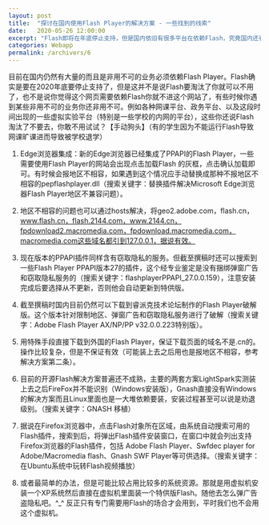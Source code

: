 ```yaml
---
layout: post
title:  "探讨在国内使用Flash Player的解决方案 - 一些找到的线索"
date:   2020-05-26 12:00:00
excerpt: "Flash即将在年底停止支持，但是国内依旧有很多平台在依赖Flash，究竟国内还有多少平台还在依赖Flash？目前在国内仍然有大量的而且是非用不可的业务必须依赖Flash Player。Flash确实是要在2020年底要停止支持了，但是这并不是说Flash要淘汰了你就可以不用了，也不是说你觉得这个网页需要依赖Flash你就不进这个网站了，有些时候你遇到某些非用不可的业务你还非用不可。例如各种网课平台、政务平台、以及这段时间出现的一些虚拟实验平台（特别是一些学校的内网的平台），这些你还说Flash淘汰了不要去，你敢不用试试？【手动狗头】（有的学生因为不能运行Flash导致网课旷课进而导致被学校退学）"
categories: Webapp
permalink: /archivers/6
---
```


目前在国内仍然有大量的而且是非用不可的业务必须依赖Flash Player。Flash确实是要在2020年底要停止支持了，但是这并不是说Flash要淘汰了你就可以不用了，也不是说你觉得这个网页需要依赖Flash你就不进这个网站了，有些时候你遇到某些非用不可的业务你还非用不可。例如各种网课平台、政务平台、以及这段时间出现的一些虚拟实验平台（特别是一些学校的内网的平台），这些你还说Flash淘汰了不要去，你敢不用试试？【手动狗头】（有的学生因为不能运行Flash导致网课旷课进而导致被学校退学）

1. Edge浏览器集成：新的Edge浏览器已经集成了PPAPI的Flash Player，一些需要使用Flash Player的网站会出现点击加载Flash 的灰框，点击确认加载即可。有时候会报地区不相容，如果遇到这个情况应手动替换成那种不报地区不相容的pepflashplayer.dll（搜索关键字：替换插件解决Microsoft Edge浏览器Flash Player地区不兼容问题）。

2. 地区不相容的问题也可以通过hosts解决，将geo2.adobe.com，flash.cn，www.flash.cn，flash.2144.com，www.2144.cn，fpdownload2.macromedia.com，fpdownload.macromedia.com，macromedia.com这些域名都引到127.0.0.1，据说有效。

3. 现在版本的PPAPI插件同样含有窃取隐私的服务。但截至撰稿时还可以搜索到一些Flash Player PPAPI版本27的插件，这个经专业鉴定是没有捆绑弹窗广告和窃取隐私服务的（搜索关键字：flashplayerPPAPI_27.0.0.159），注意安装完成后要选择从不更新，否则他会自动更新到特供版。

4. 截至撰稿时国内目前仍然可以下载到睿派克技术论坛制作的Flash Player破解版。这个版本针对限制地区、弹窗广告和窃取隐私服务进行了破解（搜索关键字：Adobe Flash Player AX/NP/PP v32.0.0.223特别版）。

5. 用特殊手段直接下载到外国的Flash Player，保证下载页面的域名不是.cn的。操作比较复杂，但是不保证有效（可能装上去之后用也是报地区不相容，参考解决方案第二条）。

6. 目前的开源Flash解决方案普遍还不成熟，主要的两套方案LightSpark实测装上去之后FireFox并不能识别（Windows安装版），Gnash直接没有Windows的解决方案而且Linux里面也是一大堆依赖要装，安装过程甚至可以说是劝退级别。（搜索关键字：GNASH 移植）

7. 据说在Firefox浏览器中，点击Flash对象所在区域，由系统自动搜索可用的Flash插件，搜索到后，将弹出Flash插件安装窗口，在窗口中就会列出支持Firefox浏览器的Flash插件，包括 Adobe Flash Player、Swfdec player for Adobe/Macromedia flash、Gnash SWF Player等可供选择。（搜索关键字：在Ubuntu系统中玩转Flash视频播放）

8. 或者最简单的办法，但是可能比较占用比较多的系统资源。那就是用虚拟机安装一个XP系统然后直接在虚拟机里面装一个特供版Flash。随他去怎么弹广告盗隐私吧。^\_^ 反正只有专门需要用Flash的场合才会用到，平时我们也不会用这个虚拟机。
